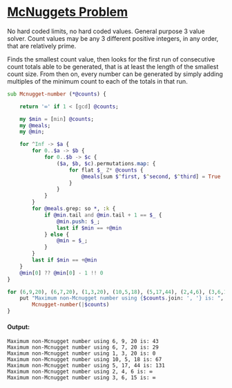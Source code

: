 [1]: https://rosettacode.org/wiki/McNuggets_Problem

# [McNuggets Problem][1]

No hard coded limits, no hard coded values. General purpose 3 value solver. Count values may be any 3 different positive integers, in any order, that are relatively prime.



Finds the smallest count value, then looks for the first run of consecutive count totals able to be generated, that is at least the length of the smallest count size. From then on, every number can be generated by simply adding multiples of the minimum count to each of the totals in that run.

```raku
sub Mcnugget-number (*@counts) {

    return '∞' if 1 < [gcd] @counts;

    my $min = [min] @counts;
    my @meals;
    my @min;

    for ^Inf -> $a {
        for 0..$a -> $b {
            for 0..$b -> $c {
                ($a, $b, $c).permutations.map: {
                    for flat $_ Z* @counts {
                        @meals[sum $^first, $^second, $^third] = True
                    }
                }
            }
        }
        for @meals.grep: so *, :k {
            if @min.tail and @min.tail + 1 == $_ {
                @min.push: $_;
                last if $min == +@min
            } else {
                @min = $_;
            }
        }
        last if $min == +@min
    }
    @min[0] ?? @min[0] - 1 !! 0
}

for (6,9,20), (6,7,20), (1,3,20), (10,5,18), (5,17,44), (2,4,6), (3,6,15) -> $counts {
    put "Maximum non-Mcnugget number using {$counts.join: ', '} is: ",
        Mcnugget-number(|$counts)
}
```

#### Output:
```
Maximum non-Mcnugget number using 6, 9, 20 is: 43
Maximum non-Mcnugget number using 6, 7, 20 is: 29
Maximum non-Mcnugget number using 1, 3, 20 is: 0
Maximum non-Mcnugget number using 10, 5, 18 is: 67
Maximum non-Mcnugget number using 5, 17, 44 is: 131
Maximum non-Mcnugget number using 2, 4, 6 is: ∞
Maximum non-Mcnugget number using 3, 6, 15 is: ∞
```
